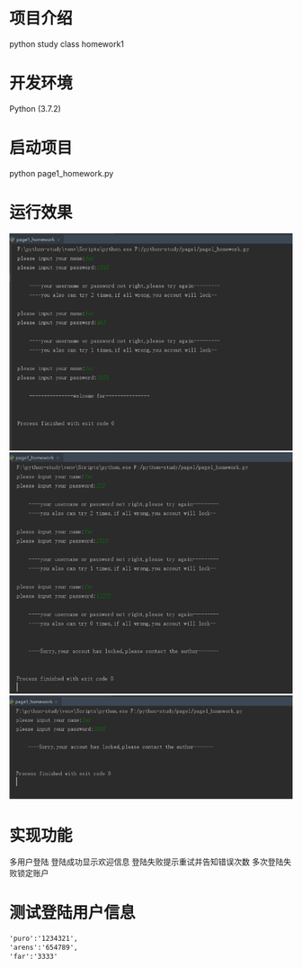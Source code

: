 # 项目介绍 #
python study class homework1


# 开发环境 #
Python (3.7.2)


# 启动项目 #
python page1_homework.py


# 运行效果 #
![](https://github.com/puro2016/puro.github.io/blob/gh-pages/images/login.png?raw=true)
![](https://github.com/puro2016/puro.github.io/blob/gh-pages/images/login_fail.png?raw=true)
![](https://github.com/puro2016/puro.github.io/blob/gh-pages/images/lock.png?raw=true)


# 实现功能 #
多用户登陆
登陆成功显示欢迎信息
登陆失败提示重试并告知错误次数
多次登陆失败锁定账户


# 测试登陆用户信息 #
	'puro':'1234321',
	'arens':'654789',
	'far':'3333'